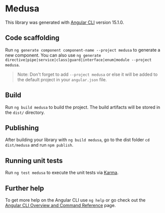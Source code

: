 # Medusa

This library was generated with [Angular CLI](https://github.com/angular/angular-cli) version 15.1.0.

## Code scaffolding

Run `ng generate component component-name --project medusa` to generate a new component. You can also use `ng generate directive|pipe|service|class|guard|interface|enum|module --project medusa`.
> Note: Don't forget to add `--project medusa` or else it will be added to the default project in your `angular.json` file. 

## Build

Run `ng build medusa` to build the project. The build artifacts will be stored in the `dist/` directory.

## Publishing

After building your library with `ng build medusa`, go to the dist folder `cd dist/medusa` and run `npm publish`.

## Running unit tests

Run `ng test medusa` to execute the unit tests via [Karma](https://karma-runner.github.io).

## Further help

To get more help on the Angular CLI use `ng help` or go check out the [Angular CLI Overview and Command Reference](https://angular.io/cli) page.
